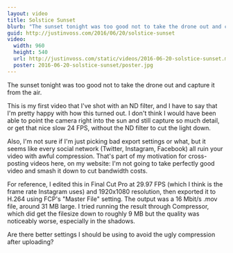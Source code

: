 ```yaml
---
layout: video
title: Solstice Sunset
blurb: "The sunset tonight was too good not to take the drone out and capture it from the air."
guid: http://justinvoss.com/2016/06/20/solstice-sunset
video:
  width: 960
  height: 540
  url: http://justinvoss.com/static/videos/2016-06-20-solstice-sunset.mov
  poster: 2016-06-20-solstice-sunset/poster.jpg
---
```


The sunset tonight was too good not to take the drone out and capture it from the air.

This is my first video that I've shot with an ND filter, and I have to say that I'm pretty happy with how this turned out. I don't think I would have been able to point the camera right into the sun and still capture so much detail, or get that nice slow 24 FPS, without the ND filter to cut the light down.

Also, I'm not sure if I'm just picking bad export settings or what, but it seems like every social network (Twitter, Instagram, Facebook) all ruin your video with awful compression. That's part of my motivation for cross-posting videos here, on my website: I'm not going to take perfectly good video and smash it down to cut bandwidth costs.

For reference, I edited this in Final Cut Pro at 29.97 FPS (which I think is the frame rate Instagram uses) and 1920x1080 resolution, then exported it to H.264 using FCP's "Master File" setting. The output was a 16 Mbit/s .mov file, around 31 MB large. I tried running the result through Compressor, which did get the filesize down to roughly 9 MB but the quality was noticeably worse, especially in the shadows.

Are there better settings I should be using to avoid the ugly compression after uploading?